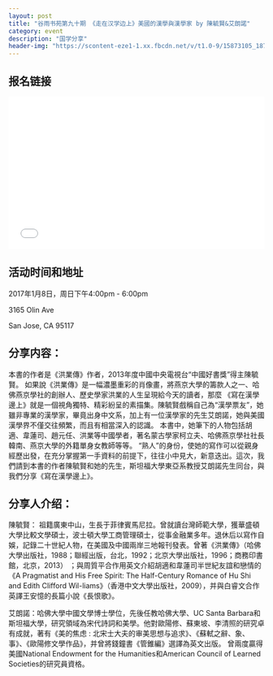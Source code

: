 ```yaml
---
layout: post
title: "谷雨书苑第九十期 《走在汉学边上》美國的漢學與漢學家 by 陳毓賢&艾朗諾"
category: event
description: "国学分享"
header-img: "https://scontent-eze1-1.xx.fbcdn.net/v/t1.0-9/15873105_1873094399594978_8950326064912201711_n.jpg?oh=d779a20394fa6d1cb0dc5d4e1534dd2e&oe=5923F3F9"
---
```


## 报名链接
<div style="width:100%; text-align:left;" ><iframe src="//eventbrite.com/tickets-external?eid=30881055067
&ref=etckt" frameborder="0" height="300" width="100%" vspace="0" hspace="0" marginheight="5" marginwidth="5" scrolling="auto" allowtransparency="true"></iframe></div>
                 
## 活动时间和地址
2017年1月8日，周日下午4:00pm - 6:00pm

3165 Olin Ave

San Jose, CA 95117

## 分享内容：
本書的作者是《洪業傳》作者，2013年度中國中央電視台“中國好書獎”得主陳毓賢。
          如果說《洪業傳》是一幅濃墨重彩的肖像畫，將燕京大學的籌款人之一、哈佛燕京學社的創辦人、歷史學家洪業的人生呈現給今天的讀者，那麼 《寫在漢學邊上》就是一個視角獨特、精彩紛呈的素描集。陳毓賢戲稱自己為“漢學票友”，她雖非專業的漢學家，畢竟出身中文系，加上有一位漢學家的先生艾朗諾，她與美國漢學界不僅交往頻繁，而且有相當深入的認識。
          本書中，她筆下的人物包括胡適、韋蓮司、趙元任、洪業等中國學者，著名蒙古學家柯立夫、哈佛燕京學社社長韓南、燕京大學的外籍單身女教師等等。 “熟人”的身份，使她的寫作可以從親身經歷出發，在充分掌握第一手資料的前提下，往往小中見大，新意迭出。這次，我們請到本書的作者陳毓賢和她的先生，斯坦福大學東亞系教授艾朗諾先生同台，與我們分享《寫在漢學邊上》。

## 分享人介绍：
陳毓賢： 祖籍廣東中山，生長于菲律賓馬尼拉。曾就讀台灣師範大學，獲華盛頓大學比較文學碩士，波士頓大學工商管理碩士，從事金融業多年。退休后以寫作自娛，記錄二十世紀人物，在美國及中國兩岸三地報刊發表。曾著《洪業傳》（哈佛大學出版社，1988；聯經出版，台北，1992；北京大學出版社，1996；商務印書館，北京，2013） ；與周質平合作用英文介紹胡適和韋蓮司半世紀友誼和戀情的《A Pragmatist and His Free Spirit: The Half-Century Romance of Hu Shi and Edith Clifford Wil-liams》（香港中文大學出版社，2009），并與白睿文合作英譯王安憶的長篇小說《長恨歌》。

艾朗諾：哈佛大學中國文學博士學位，先後任教哈佛大學、UC Santa Barbara和斯坦福大學，研究領域為宋代詩詞和美學。他對歐陽修、蘇東坡、李清照的研究卓有成就，著有《美的焦虑 : 北宋士大夫的审美思想与追求》、《蘇軾之辭、象、事》、《歐陽修文學作品》，并曾將錢鐘書《管錐編》選譯為英文出版。 曾兩度贏得美國National Endowment for the Humanities和American Council of Learned Societies的研究員資格。 
